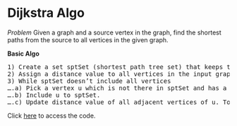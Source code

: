 # Dijkstra Algo
*Problem*
Given a graph and a source vertex in the graph, find the shortest paths from the source to all vertices in the given graph.

**Basic Algo**
<pre>
1) Create a set sptSet (shortest path tree set) that keeps track of vertices included in the shortest-path tree, i.e., whose minimum distance from the source is calculated and finalized. Initially, this set is empty. 
2) Assign a distance value to all vertices in the input graph. Initialize all distance values as INFINITE. Assign distance value as 0 for the source vertex so that it is picked first. 
3) While sptSet doesn’t include all vertices 
….a) Pick a vertex u which is not there in sptSet and has a minimum distance value. 
….b) Include u to sptSet. 
….c) Update distance value of all adjacent vertices of u. To update the distance values, iterate through all adjacent vertices. For every adjacent vertex v, if the sum of distance value of u (from source) and weight of edge u-v, is less than the distance value of v, then update the distance value of v. 
</pre>

Click <a href="code.c">here</a> to access the code.